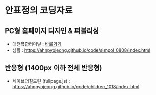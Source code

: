 # 안표정의 코딩자료
## PC형 홈페이지 디자인 & 퍼블리싱
- 대전복합터미널 : <a href="https://ahnpyojeong.github.io/code/djbus/index.html" target="blank_">바로가기</a>
- 심폴 : https://ahnpyojeong.github.io/code/simpol_0808/index.html
## 반응형 (1400px 이하 전체 반응형)
- 세이브더칠드린 (fullpage.js) : https://ahnpyojeong.github.io/code/children_1018/index.html
